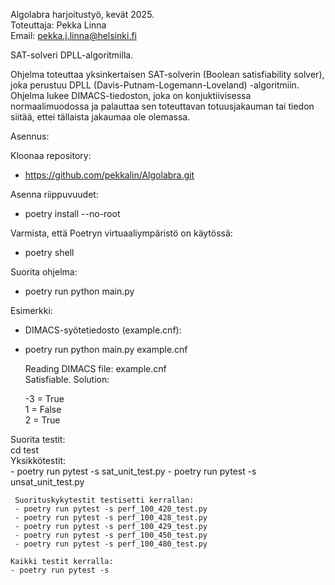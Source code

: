 Algolabra harjoitustyö, kevät 2025.  
Toteuttaja: Pekka Linna  
Email:      pekka.j.linna@helsinki.fi  


SAT-solveri DPLL-algoritmilla.

Ohjelma toteuttaa yksinkertaisen SAT-solverin (Boolean satisfiability solver), joka perustuu DPLL (Davis-Putnam-Logemann-Loveland) -algoritmiin.
Ohjelma lukee DIMACS-tiedoston, joka on konjuktiivisessa normaalimuodossa ja palauttaa sen toteuttavan totuusjakauman tai tiedon siitää, ettei tällaista jakaumaa ole olemassa.

Asennus:

Kloonaa repository: 
- https://github.com/pekkalin/Algolabra.git

Asenna riippuvuudet: 
- poetry install --no-root

Varmista, että Poetryn virtuaaliympäristö on käytössä: 
- poetry shell

Suorita ohjelma:
- poetry run python main.py <DIMACS-tiedosto>

Esimerkki:
- DIMACS-syötetiedosto (example.cnf):

- poetry run python main.py example.cnf

    Reading DIMACS file: example.cnf  
    Satisfiable. Solution:

    -3 = True  
    1 = False  
    2 = True  

Suorita testit:  
cd test  
     Yksikkötestit:  
     - poetry run pytest -s sat_unit_test.py
     - poetry run pytest -s unsat_unit_test.py

     Suorituskykytestit testisetti kerrallan:
     - poetry run pytest -s perf_100_420_test.py
     - poetry run pytest -s perf_100_428_test.py
     - poetry run pytest -s perf_100_429_test.py
     - poetry run pytest -s perf_100_450_test.py
     - poetry run pytest -s perf_100_480_test.py

    Kaikki testit kerralla:
    - poetry run pytest -s





